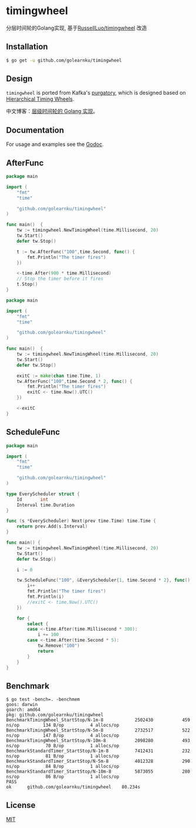 # timingwheel
分层时间轮的Golang实现, 基于[RussellLuo/timingwheel](https://github.com/RussellLuo/timingwheel) 改造

## Installation

```bash
$ go get -u github.com/golearnku/timingwheel
```


## Design

`timingwheel` is ported from Kafka's [purgatory][1], which is designed based on [Hierarchical Timing Wheels][2].

中文博客：[层级时间轮的 Golang 实现][3]。


## Documentation

For usage and examples see the [Godoc][4].

## AfterFunc 
```go
package main

import (
	"fmt"
	"time"

	"github.com/golearnku/timingwheel"
)

func main()  {
	tw := timingwheel.NewTimingWheel(time.Millisecond, 20)
	tw.Start()
	defer tw.Stop()

	t := tw.AfterFunc("100",time.Second, func() {
		fmt.Println("The timer fires")
	})

	<-time.After(900 * time.Millisecond)
	// Stop the timer before it fires
	t.Stop()
}
```

```go
package main

import (
	"fmt"
	"time"

	"github.com/golearnku/timingwheel"
)

func main()  {
	tw := timingwheel.NewTimingWheel(time.Millisecond, 20)
	tw.Start()
	defer tw.Stop()

	exitC := make(chan time.Time, 1)
	tw.AfterFunc("100",time.Second * 2, func() {
		fmt.Println("The timer fires")
		exitC <- time.Now().UTC()
	})

	<-exitC
}
```

## ScheduleFunc
```go
package main

import (
	"fmt"
	"time"

	"github.com/golearnku/timingwheel"
)

type EveryScheduler struct {
	Id       int
	Interval time.Duration
}

func (s *EveryScheduler) Next(prev time.Time) time.Time {
	return prev.Add(s.Interval)
}

func main() {
	tw := timingwheel.NewTimingWheel(time.Millisecond, 20)
	tw.Start()
	defer tw.Stop()

	i := 0

	tw.ScheduleFunc("100", &EveryScheduler{1, time.Second * 2}, func() {
		i++
		fmt.Println("The timer fires")
		fmt.Println(i)
		//exitC <- time.Now().UTC()
	})

	for {
		select {
		case <-time.After(time.Millisecond * 300):
			i += 100
		case <-time.After(time.Second * 5):
			tw.Remove("100")
			return
		}
	}
}
```

## Benchmark

```
$ go test -bench=. -benchmem
goos: darwin
goarch: amd64
pkg: github.com/golearnku/timingwheel
BenchmarkTimingWheel_StartStop/N-1m-8         	 2502430	       459 ns/op	     134 B/op	       4 allocs/op
BenchmarkTimingWheel_StartStop/N-5m-8         	 2732517	       522 ns/op	     147 B/op	       4 allocs/op
BenchmarkTimingWheel_StartStop/N-10m-8        	 2098280	       493 ns/op	      70 B/op	       1 allocs/op
BenchmarkStandardTimer_StartStop/N-1m-8       	 7412431	       232 ns/op	      81 B/op	       1 allocs/op
BenchmarkStandardTimer_StartStop/N-5m-8       	 4012328	       290 ns/op	      84 B/op	       1 allocs/op
BenchmarkStandardTimer_StartStop/N-10m-8      	 5873055	       280 ns/op	      86 B/op	       1 allocs/op
PASS
ok  	github.com/golearnku/timingwheel	80.234s
```


## License

[MIT][5]


[1]: https://www.confluent.io/blog/apache-kafka-purgatory-hierarchical-timing-wheels/
[2]: http://www.cs.columbia.edu/~nahum/w6998/papers/ton97-timing-wheels.pdf
[3]: http://russellluo.com/2018/10/golang-implementation-of-hierarchical-timing-wheels.html
[4]: https://godoc.org/github.com/golearnku/timingwheel
[5]: http://opensource.org/licenses/MIT